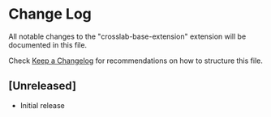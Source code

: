# Change Log

All notable changes to the "crosslab-base-extension" extension will be documented in this file.

Check [Keep a Changelog](http://keepachangelog.com/) for recommendations on how to structure this file.

## [Unreleased]

- Initial release